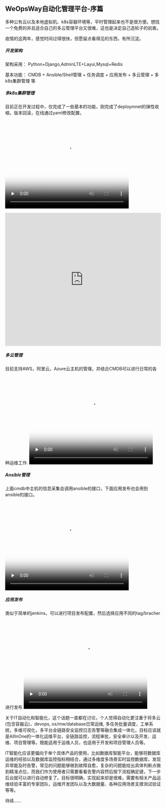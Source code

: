 ## WeOpsWay自动化管理平台-序篇

多种公有云以及本地虚拟机、k8s容器环境等，平时管理起来也不是很方便。想找一个免费的并且适合自己的多云管理平台又很难，这也是决定自己造轮子的初衷。

疫情的这两年，感觉时间过得很快，但愿留点看得见的东西，有所沉淀。

##### 开发架构
架构采用： Python+Django,AdminLTE+Layui,Mysql+Redis

基本功能： CMDB + Ansible/Shell管理 + 任务调度 + 应用发布 + 多云管理 + 多k8s集群管理 等

##### 多k8s集群管理
目前正在开发过程中，仅完成了一些基本的功能，刚完成了deploymnet的弹性收缩，版本回滚，在线通过yaml修改配置。
<video id="video"  width="400" height="300" controls=""  preload="none" poster="https://img-blog.csdnimg.cn/a6e4664bcddc4076be1676cf9253e57e.png?x-oss-process=image/watermark,type_d3F5LXplbmhlaQ,shadow_50,text_Q1NETiBAd2VvcHN3YXk=,size_20,color_FFFFFF,t_70,g_se,x_16">
      <source id="mp4" src="http://mpvideo.qpic.cn/0bc3viaawaaadeaean2s7frfbkwdbovaacya.f10002.mp4?dis_k=3000bcdc9d8ac9bd3522e64ccf16ecc2&dis_t=1649725427&spec_id=undefined1649725425&vid=wxv_2348277204310245377&format_id=10002&support_redirect=1&mmversion=false" type="video/mp4">
</video>

<iframe src="http://player.bilibili.com/player.html?aid=634151915&bvid=BV1Jb4y1t7uv&cid=440784525&page=1" scrolling="yes" border="0" frameborder="no" framespacing="0" allowfullscreen="true" style="width: 640px; height: 430px; max-width: 100%"> </iframe>

##### 多云管理
目前支持AWS，阿里云，Azure云主机的管理，并结合CMDB可以进行日常的各种运维工作.
<video id="video"  width="400" height="300" controls=""  preload="none" poster="https://img-blog.csdnimg.cn/035d4d09d18c4d67940f1f028cc9ba67.png?x-oss-process=image/watermark,type_d3F5LXplbmhlaQ,shadow_50,text_Q1NETiBAd2VvcHN3YXk=,size_20,color_FFFFFF,t_70,g_se,x_16">
      <source id="mp4" src="http://mpvideo.qpic.cn/0bc3r4aawaaabyaez4cs7nrfbd6dbohqacya.f10002.mp4?dis_k=0e8cf18d1a9cb4438fc84426d737baf3&dis_t=1649725240&spec_id=undefined1649725238&vid=wxv_2348259189875228673&format_id=10002&support_redirect=1&mmversion=false" type="video/mp4">
</video>

##### Ansible管理
上面cmdb中主机的信息采集会调用ansible的接口，下面应用发布也会用到ansible的接口。
<video id="video"  width="400" height="300" controls=""  preload="none" poster="https://img-blog.csdnimg.cn/bc7133ffd69e476fbd4174de99cd5fdb.png?x-oss-process=image/watermark,type_d3F5LXplbmhlaQ,shadow_50,text_Q1NETiBAd2VvcHN3YXk=,size_20,color_FFFFFF,t_70,g_se,x_16">
      <source id="mp4" src="http://mpvideo.qpic.cn/0bc3buaayaaacmagriks3nrfadodbqgqadaa.f10002.mp4?dis_k=c340c86308637af46584cf9e951403a7&dis_t=1649725310&spec_id=undefined1649725309&vid=wxv_2348382078318362624&format_id=10002&support_redirect=1&mmversion=false" type="video/mp4">
</video>

##### 应用发布
类似于简单的jenkins，可以进行项目发布配置，然后选择应用不同的tag/bracher进行发布
<video id="video"  width="400" height="300" controls=""  preload="none" poster="https://img-blog.csdnimg.cn/2b3b589b931448059b100fcb5632b656.png?x-oss-process=image/watermark,type_d3F5LXplbmhlaQ,shadow_50,text_Q1NETiBAd2VvcHN3YXk=,size_20,color_FFFFFF,t_70,g_se,x_16">
      <source id="mp4" src="http://mpvideo.qpic.cn/0bf2piac4aaaqiamq5gjn5qfa6wdfz5aalqa.f10002.mp4?dis_k=39708686764975185be822bf753c2514&dis_t=1649725387&spec_id=undefined1649725386&vid=wxv_1916836015676178436&format_id=10002&support_redirect=1&mmversion=false" type="video/mp4">
</video>

关于IT自动化和智能化，这个话题一直都在讨论，个人觉得自动化更注重于将多云(包含容器云)，devops, os/mw/database日常运维, 多任务批量调度，工单系统，多维可视化，多平台全链路安全监控日志告警等融合集成一体化，目标应该就是AllInOne的一体化运维平台，全链路监控，流程审批，安全审计以及开发、运维、项目管理等。既能适用于运维人员，也适用于开发和项目管理人员等。

IT智能化应该更偏向于单个具体产品的使用，比如数据库智能平台，能够将数据库运维的经验以及数据库监控指标相结合，通过多维度多场景实时监控数据库，发现异常能及时告警，常见的问题能够做到故障自愈，复杂的问题能给出具体判断点做到精准点位，而我们作为使用者只需要看看告警内容然后按下流程确定键，下一步后台就可以进行自动修复了。目标很明确，实现起来却是很难，需要有相关产品运维经验丰富的专家团队，运维开发团队以及大数据量、各种应用场景支撑测试验证等等。

待续......

